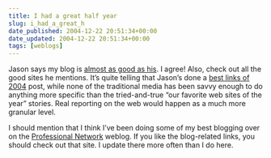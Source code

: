 ```yaml
---
title: I had a great half year
slug: i_had_a_great_h
date_published: 2004-12-22 20:51:34+00:00
date_updated: 2004-12-22 20:51:34+00:00
tags: [weblogs]
---
```

Jason says my blog is [almost as good as his](http://www.kottke.org/04/12/favorite-weblogs-2004). I agree! Also, check out all the good sites he mentions. It’s quite telling that Jason’s done a [best links of 2004](http://www.kottke.org/04/12/best-links-2004) post, while none of the traditional media has been savvy enough to do anything more specific than the tried-and-true “our favorite web sites of the year” stories. Real reporting on the web would happen as a much more granular level.

I should mention that I think I’ve been doing some of my best blogging over on the [Professional Network](http://www.sixapart.com/pronet/) weblog. If you like the blog-related links, you should check out that site. I update there more often than I do here.
